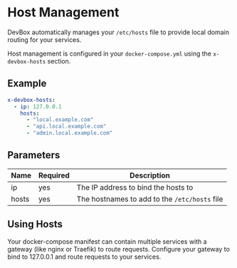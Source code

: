 # Host Management

DevBox automatically manages your `/etc/hosts` file to provide local domain routing for your services.

Host management is configured in your `docker-compose.yml` using the `x-devbox-hosts` section.

## Example
```yaml
x-devbox-hosts:
  - ip: 127.0.0.1
    hosts:
      - "local.example.com"
      - "api.local.example.com"
      - "admin.local.example.com"
```

## Parameters

| Name | Required | Description |
| --- | --- | --- |
| ip | yes | The IP address to bind the hosts to |
| hosts | yes | The hostnames to add to the `/etc/hosts` file |


## Using Hosts

Your docker-compose manifest can contain multiple services with a gateway (like nginx or Traefik) to route requests. Configure your gateway to bind to 127.0.0.1 and route requests to your services.
